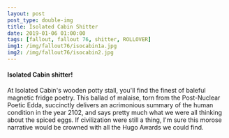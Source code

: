 ```yaml
---
layout: post
post_type: double-img
title: Isolated Cabin Shitter
date: 2019-01-06 01:00:00
tags: [fallout, fallout 76, shitter, ROLLOVER]
img1: /img/fallout76/isocabin1a.jpg
img2: /img/fallout76/isocabin2.jpg
---
```

#### Isolated Cabin shitter!

At Isolated Cabin's wooden potty stall, you'll find the finest of baleful magnetic fridge poetry. This ballad of malaise, torn from the Post-Nuclear Poetic Edda, succinctly delivers an acrimonious summary of the human condition in the year 2102, and says pretty much what we were all thinking about the spiced eggs. If civilization were still a thing, I'm sure this morose narrative would be crowned with all the Hugo Awards we could find.
